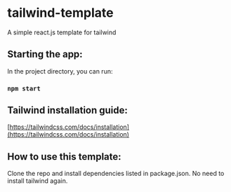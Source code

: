 # tailwind-template
A simple react.js template for tailwind

## Starting the app:

In the project directory, you can run:

### `npm start`


## Tailwind installation guide:

[https://tailwindcss.com/docs/installation](https://tailwindcss.com/docs/installation)

## How to use this template:

Clone the repo and install dependencies listed in package.json. No need to install tailwind again.